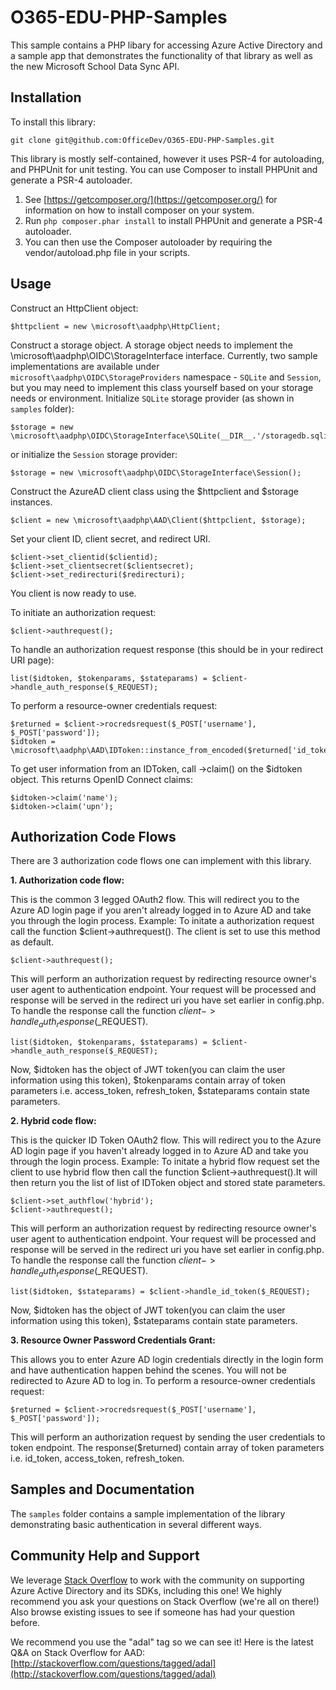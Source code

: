 # O365-EDU-PHP-Samples
This sample contains a PHP libary for accessing Azure Active Directory and a sample app that demonstrates the functionality of that library as well as the new Microsoft School Data Sync API.

## Installation
To install this library:
```
git clone git@github.com:OfficeDev/O365-EDU-PHP-Samples.git
```

This library is mostly self-contained, however it uses PSR-4 for autoloading, and PHPUnit for unit testing. You can use Composer to install PHPUnit and generate a PSR-4 autoloader.

1. See [https://getcomposer.org/](https://getcomposer.org/) for information on how to install composer on your system.
2. Run ```php composer.phar install``` to install PHPUnit and generate a PSR-4 autoloader.
3. You can then use the Composer autoloader by requiring the vendor/autoload.php file in your scripts.

## Usage
Construct an HttpClient object:
```
$httpclient = new \microsoft\aadphp\HttpClient;
```
Construct a storage object. A storage object needs to implement the \microsoft\aadphp\OIDC\StorageInterface interface. Currently, two sample implementations are available under `microsoft\aadphp\OIDC\StorageProviders` namespace - `SQLite` and `Session`, but you may need to implement this class yourself based on your storage needs or environment.
Initialize `SQLite` storage provider (as shown in `samples` folder):
```
$storage = new \microsoft\aadphp\OIDC\StorageInterface\SQLite(__DIR__.'/storagedb.sqlite');
```
or initialize the `Session` storage provider:
```
$storage = new \microsoft\aadphp\OIDC\StorageInterface\Session();
```
Construct the AzureAD client class using the $httpclient and $storage instances.
```
$client = new \microsoft\aadphp\AAD\Client($httpclient, $storage);
```
Set your client ID, client secret, and redirect URI.
```
$client->set_clientid($clientid);
$client->set_clientsecret($clientsecret);
$client->set_redirecturi($redirecturi);
```

You client is now ready to use.

To initiate an authorization request:
```
$client->authrequest();
```

To handle an authorization request response (this should be in your redirect URI page):
```
list($idtoken, $tokenparams, $stateparams) = $client->handle_auth_response($_REQUEST);
```

To perform a resource-owner credentials request:
```
$returned = $client->rocredsrequest($_POST['username'], $_POST['password']);
$idtoken = \microsoft\aadphp\AAD\IDToken::instance_from_encoded($returned['id_token']);
```

To get user information from an IDToken, call ->claim() on the $idtoken object. This returns OpenID Connect claims:
```
$idtoken->claim('name');
$idtoken->claim('upn');
```
## Authorization Code Flows
  There are 3 authorization code flows one can implement with this library. 

**1. Authorization code flow:**

  This is the common 3 legged OAuth2 flow. This will redirect you to the Azure AD login page if you aren't already logged in to Azure AD and take you through the login process.
  Example:
  To initate a authorization request call the function $client->authrequest(). The client is set to use this method as default.
```
$client->authrequest();
```
  This will perform an authorization request by redirecting resource owner's user agent to authentication endpoint. Your request will be processed and response will be served in the redirect uri you have set earlier in config.php.
  To handle the response call the function $client->handle_auth_response($_REQUEST).
```
list($idtoken, $tokenparams, $stateparams) = $client->handle_auth_response($_REQUEST);
```
  Now, $idtoken has the object of JWT token(you can claim the user information using this token), $tokenparams contain array of token parameters i.e. access_token, refresh_token, $stateparams contain state parameters.

**2. Hybrid code flow:**

  This is the quicker ID Token OAuth2 flow. This will redirect you to the Azure AD login page if you haven't already logged in to Azure AD and take you through the login process.
  Example:
  To initate a hybrid flow request set the client to use hybrid flow then call the function $client->authrequest().It will then return you the list of list of IDToken object and stored state parameters.
```
$client->set_authflow('hybrid');
$client->authrequest();
```
  This will perform an authorization request by redirecting resource owner's user agent to authentication endpoint. Your request will be processed and response will be served in the redirect uri you have set earlier in config.php.
  To handle the response call the function $client->handle_auth_response($_REQUEST).
```
list($idtoken, $stateparams) = $client->handle_id_token($_REQUEST);
```
  Now, $idtoken has the object of JWT token(you can claim the user information using this token), $stateparams contain state parameters.

**3. Resource Owner Password Credentials Grant:**

  This allows you to enter Azure AD login credentials directly in the login form and have authentication happen behind the scenes. You will not be redirected to Azure AD to log in.
  To perform a resource-owner credentials request:
```
$returned = $client->rocredsrequest($_POST['username'], $_POST['password']);
```
  This will perform an authorization request by sending the user credentials to token endpoint. The response($returned) contain array of token parameters i.e. id_token, access_token, refresh_token.

## Samples and Documentation
The `samples` folder contains a sample implementation of the library demonstrating basic authentication in several different ways.

## Community Help and Support
We leverage [Stack Overflow](http://stackoverflow.com/) to work with the community on supporting Azure Active Directory and its SDKs, including this one! We highly recommend you ask your questions on Stack Overflow (we're all on there!) Also browse existing issues to see if someone has had your question before.

We recommend you use the "adal" tag so we can see it! Here is the latest Q&A on Stack Overflow for AAD: [http://stackoverflow.com/questions/tagged/adal](http://stackoverflow.com/questions/tagged/adal)
